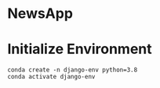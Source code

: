 # NewsApp

# Initialize Environment

```shell
conda create -n django-env python=3.8
conda activate django-env
```
